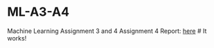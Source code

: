 # ML-A3-A4
Machine Learning Assignment 3 and 4
Assignment 4 Report: [here](./km222ug_A4/report.pdf) # It works!
